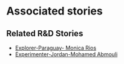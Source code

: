 # Associated stories

<!-- !!DO NOT REMOVE!! start autogenerated hyperlinks -->
## Related R&D Stories
- [Explorer\-Paraguay\- Monica Rios](/stories/?doc=Explorers_PRY)
- [Experimenter\-Jordan\-Mohamed Abmouli](/stories/?doc=Experimenters_JOR)
<!-- !!DO NOT REMOVE!! end autogenerated hyperlinks -->